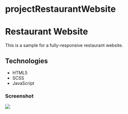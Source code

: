# projectRestaurantWebsite
<h1>Restaurant Website</h1>
<p>This is a sample for a fully-responsive restaurant website.</p>
<h2>Technologies</h2>
<ul>
    <li>HTML5</li>
    <li>SCSS</li>
    <li>JavaScript</li>
</ul>
<h3>Screenshot</h3>

![](screenRecording.gif)
